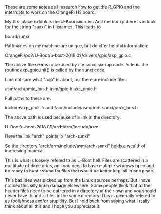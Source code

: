 These are some notes as I research how to get the R_GPIO and
the interrupts to work on the OrangePi H5 board.

My first place to look is the U-Boot sources.
And the hot tip there is to look for the string "sunxi"
in filenames.  This leads to:

board/sunxi

Pathnames on my machine are unique, but do offer helpful
information:

OrangePi/pc2/U-Boot/u-boot-2018.09/drivers/gpio/axp_gpio.c

The above file seems to be used by the sunxi startup code.
At least the routine axp_gpio_init() is called by the sunxi
code.

I am not sure what "axp" is about, but there are include files:

asm/arch/pmic_bus.h
asm/gpio.h
axp_pmic.h

Full paths to these are:

include/axp_pmic.h
arch/arm/include/asm/arch-sunxi/pmic_bus.h

The above path is used because of a link in the directory:

U-Boot/u-boot-2018.09/arch/arm/include/asm

Here the link "arch" points to "arch-sunxi"

So the directory "arch/arm/include/asm/arch-sunxi"
holds a wealth of interesting material.

This is what is loosely refered to as U-Boot hell.
Files are scattered in a multitude of directories, and you need
to have multiple windows open and be ready to hunt around for
files that would be better kept all in one place.

This bad idea was picked up from the Linux sources perhaps.
But I have noticed this silly brain damage elsewhere.
Some people think that all the header files need to be gathered
in a directory of their own and you should never have .h and .c
files in the same directory.  This is generally refered to as
foolishness and/or stupidity.  But I hold back from saying what
I really think about all this and I hope you appreciate it.

